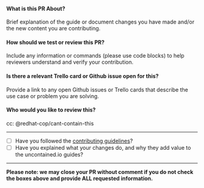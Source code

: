 #### What is this PR About?
Brief explanation of the guide or document changes you have made and/or the new content you are contributing.

#### How should we test or review this PR?
Include any information or commands (please use code blocks) to help reviewers understand and verify your contribution.

#### Is there a relevant Trello card or Github issue open for this?
Provide a link to any open Github issues or Trello cards that describe the use case or problem you are solving.

#### Who would you like to review this?
cc: @redhat-cop/cant-contain-this

-----

- [ ] Have you followed the [contributing guidelines](https://github.com/redhat-cop/uncontained.io/blob/master/CONTRIBUTING.adoc)?
- [ ] Have you explained what your changes do, and why they add value to the uncontained.io guides?

-----

**Please note: we may close your PR without comment if you do not check the boxes above and provide ALL requested information.**
